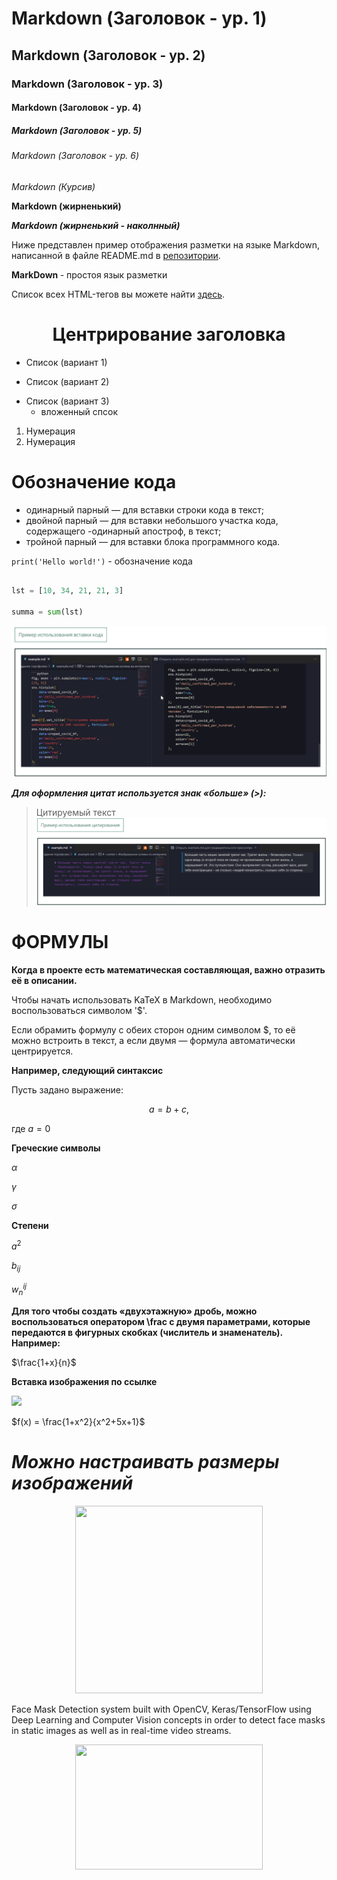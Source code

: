 # Markdown (Заголовок - ур. 1)
## Markdown (Заголовок - ур. 2)
### Markdown (Заголовок - ур. 3)
#### Markdown (Заголовок - ур. 4)
##### Markdown (Заголовок - ур. 5)
###### Markdown (Заголовок - ур. 6)

*Markdown (Курсив)*

**Markdown (жирненький)**


***Markdown (жирненький - наколнный)***

Ниже представлен пример отображения разметки на языке Markdown, написанной в файле README.md в [репозитории](https://github.com/laravel/laravel).

<strong> MarkDown </strong> - простоя язык разметки

Список всех HTML-тегов вы можете найти [здесь](https://html5book.ru/html-tags/).

# <center> Центрирование заголовка </center>

- Список (вариант 1)
* Список (вариант 2)
+ Список (вариант 3)
    + вложенный спсок

1. Нумерация
2. Нумерация

# Обозначение кода

- одинарный парный — для вставки строки кода в текст;
- двойной парный — для вставки небольшого участка кода, содержащего -одинарный апостроф, в текст;
- тройной парный — для вставки блока программного кода.

`print('Hello world!')` - обозначение кода 

```python

lst = [10, 34, 21, 21, 3]

summa = sum(lst)

```
![alt text](image.png)

***Для оформления цитат используется знак «больше» (>):***

> Цитируемый текст
![alt text](image-1.png)

# ФОРМУЛЫ
**Когда в проекте есть математическая составляющая, важно отразить её в описании.**

Чтобы начать использовать KaTeX в Markdown, необходимо воспользоваться символом '$'.

Если обрамить формулу с обеих сторон одним символом $, то её можно встроить в текст, а если двумя — формула автоматически центрируется.

**Например, следующий синтаксис**

Пусть задано выражение:

$$a = b +c,$$

где $a=0$

**Греческие символы**

$\alpha$

$\gamma$

$\sigma$

**Степени**

$a^2$

$b_{ij}$

$w^{ij}_n$

**Для того чтобы создать «двухэтажную» дробь, можно воспользоваться оператором \frac с двумя параметрами, которые передаются в фигурных скобках (числитель и знаменатель). Например:**

$\frac{1+x}{n}$

**Вставка изображения по ссылке**

![](https://i.imgur.com/n59SqxM.jpg)

$f(x) = \frac{1+x^2}{x^2+5x+1}$

# ***Можно настраивать размеры изображений***
<center> <img src=https://raw.githubusercontent.com/Vrushti24/Face-Mask-Detection/logo/Logo/facemaskdetection.ai%20%40%2051.06%25%20(CMYK_GPU%20Preview)%20%2018-02-2021%2018_33_18%20(2).png width=300 height=300> </center>

Face Mask Detection system built with OpenCV, Keras/TensorFlow using Deep Learning and Computer Vision concepts in order to detect face masks in static images as well as in real-time video streams.

<center> <img src="https://github.com/chandrikadeb7/Face-Mask-Detection/blob/master/Readme_images/Screen%20Shot%202020-05-14%20at%208.49.06%20PM.png?raw=true" width=300 height=200> </center>